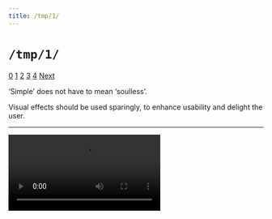 ```yaml
---
title: /tmp/1/
---
```



`/tmp/1/`
=========

<div class="slide-widget">
<a class="slide-button" href="/tmp/">0</a>
<a class="slide-button selected" href="/tmp/1/">1</a>
<a class="slide-button" href="/tmp/2/">2</a>
<a class="slide-button" href="/tmp/3/">3</a>
<a class="slide-button" href="/tmp/4/">4</a>
<a class="next-button" href="/tmp/2/">Next</a>
</div>


‘Simple’ does not have to mean ‘soulless’.

Visual effects should be used sparingly, to enhance usability and delight the user.


---

<div class="slide-frame">
<video autoplay="true" controls="true" loop="true" src="/tmp/haskell-on-heroku-index.mp4" style="max-width: 428px;">
</div>
